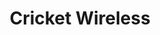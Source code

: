 ---
title: "Cricket Wireless"
url: /houston/cricket-wireless-north-shepherd-drive/
shop: mobile phone
---